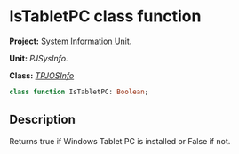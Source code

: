 # IsTabletPC class function #

**Project:** [System Information Unit](../API.md).

**Unit:** _PJSysInfo_.

**Class:** _[TPJOSInfo](./TPJOSInfo.md)_

```pascal
class function IsTabletPC: Boolean;
```

## Description ##

Returns true if Windows Tablet PC is installed or False if not.